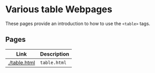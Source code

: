 # Various table Webpages

These pages provide an introduction to how to use the `<table>` tags.

## Pages

| Link | Description |
| -- | -- |
| [./table.html](./table.html) | `table.html` |

